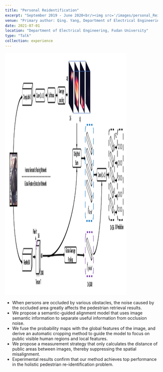 ```yaml
---
title: "Personal Reidentification"
excerpt: "September 2019 - June 2020<br/><img src='/images/personal_Reid.png'>"
venue: "Primary author: Qing. Yang, Department of Electrical Engineering, Fudan University"
date: 2021-07-01
location: "Department of Electrical Engineering, Fudan University"
type: "Talk"
collection: experience
---
```


<img src="/images/personal_Reid.png" alt="personal_Reid" width="1000" height="800" style="max-width: 400px" class="left" data-proofer-ignore>

  - When persons are occluded by various obstacles, the noise caused by the occluded area greatly affects the pedestrian retrieval results.
  - We propose a semantic-guided alignment model that uses image semantic information to separate useful information from occlusion noise.
  - We fuse the probability maps with the global features of the image, and derive an automatic cropping method to guide the model to focus on public visible human regions and local features.
  - We propose a measurement strategy that only calculates the distance of public areas between images, thereby suppressing the spatial misalignment.
  - Experimental results confirm that our method achieves top performance in the holistic pedestrian re-identification problem.
